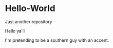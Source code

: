 # Hello-World
Just another repository

Hello ya'll

I'm pretending to be a southern guy with an accent.
